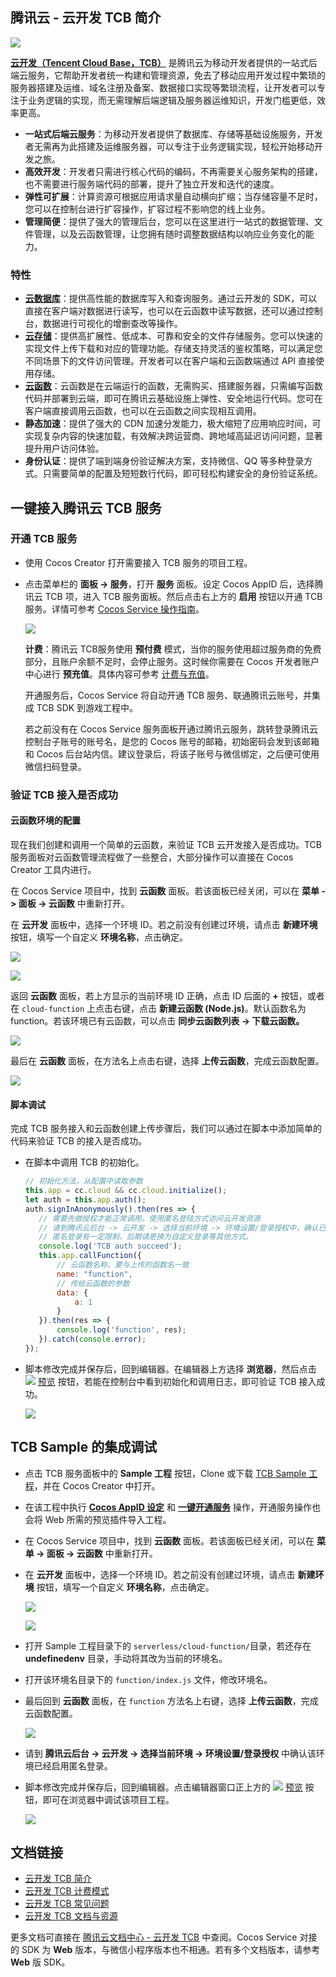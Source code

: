 ## 腾讯云 - 云开发 TCB 简介

  ![](image/tencent-cloud-logo.png)

[**云开发（Tencent Cloud Base，TCB）**](https://cloud.tencent.com/product/tcb) 是腾讯云为移动开发者提供的一站式后端云服务，它帮助开发者统一构建和管理资源，免去了移动应用开发过程中繁琐的服务器搭建及运维、域名注册及备案、数据接口实现等繁琐流程，让开发者可以专注于业务逻辑的实现，而无需理解后端逻辑及服务器运维知识，开发门槛更低，效率更高。

-  **一站式后端云服务**：为移动开发者提供了数据库、存储等基础设施服务，开发者无需再为此搭建及运维服务器，可以专注于业务逻辑实现，轻松开始移动开发之旅。
-  **高效开发**：开发者只需进行核心代码的编码，不再需要关心服务架构的搭建，也不需要进行服务端代码的部署，提升了独立开发和迭代的速度。
-  **弹性可扩展**：计算资源可根据应用请求量自动横向扩缩；当存储容量不足时，您可以在控制台进行扩容操作，扩容过程不影响您的线上业务。
-  **管理简便**：提供了强大的管理后台，您可以在这里进行一站式的数据管理、文件管理，以及云函数管理，让您拥有随时调整数据结构以响应业务变化的能力。

### 特性

- [**云数据库**](https://cloud.tencent.com/document/product/876/19369)：提供高性能的数据库写入和查询服务。通过云开发的 SDK，可以直接在客户端对数据进行读写，也可以在云函数中读写数据，还可以通过控制台，数据进行可视化的增删查改等操作。
- [**云存储**](https://cloud.tencent.com/document/product/876/19376)：提供高扩展性、低成本、可靠和安全的文件存储服务。您可以快速的实现文件上传下载和对应的管理功能。存储支持灵活的鉴权策略，可以满足您不同场景下的文件访问管理。开发者可以在客户端和云函数端通过 API 直接使用存储。
- [**云函数**](https://cloud.tencent.com/document/product/876/41762)：云函数是在云端运行的函数，无需购买、搭建服务器，只需编写函数代码并部署到云端，即可在腾讯云基础设施上弹性、安全地运行代码。您可在客户端直接调用云函数，也可以在云函数之间实现相互调用。
- **静态加速**：提供了强大的 CDN 加速分发能力，极大缩短了应用响应时间，可实现复杂内容的快速加载，有效解决跨运营商、跨地域高延迟访问问题，显著提升用户访问体验。
- **身份认证**：提供了端到端身份验证解决方案，支持微信、QQ 等多种登录方式。只需要简单的配置及短短数行代码，即可轻松构建安全的身份验证系统。

## 一键接入腾讯云 TCB 服务

### 开通 TCB 服务

- 使用 Cocos Creator 打开需要接入 TCB 服务的项目工程。

- 点击菜单栏的 **面板 -> 服务**，打开 **服务** 面板。设定 Cocos AppID 后，选择腾讯云 TCB 项，进入 TCB 服务面板。然后点击右上方的 **启用** 按钮以开通 TCB 服务。详情可参考 [Cocos Service 操作指南](user-guide.md)。

	![](tcb/tcb-provisioning.jpg)

	**计费**：腾讯云 TCB服务使用 **预付费** 模式，当你的服务使用超过服务商的免费部分，且账户余额不足时，会停止服务。这时候你需要在 Cocos 开发者账户中心进行 **预充值**。具体内容可参考 [计费与充值](billing-and-charge.md)。

	开通服务后，Cocos Service 将自动开通 TCB 服务、联通腾讯云账号，并集成 TCB SDK 到游戏工程中。
    
	若之前没有在 Cocos Service 服务面板开通过腾讯云服务，跳转登录腾讯云控制台子账号的账号名，是您的 Cocos 账号的邮箱，初始密码会发到该邮箱和 Cocos 后台站内信。建议登录后，将该子账号与微信绑定，之后便可使用微信扫码登录。

### 验证 TCB 接入是否成功

#### 云函数环境的配置

现在我们创建和调用一个简单的云函数，来验证 TCB 云开发接入是否成功。TCB 服务面板对云函数管理流程做了一些整合，大部分操作可以直接在 Cocos Creator 工具内进行。

在 Cocos Service 项目中，找到 **云函数** 面板。若该面板已经关闭，可以在 **菜单 -> 面板 -> 云函数** 中重新打开。

在 **云开发** 面板中，选择一个环境 ID。若之前没有创建过环境，请点击 **新建环境** 按钮，填写一个自定义 **环境名称**，点击确定。

  ![](tcb/tcb/tcb-env-panel.jpg)

  ![](tcb/tcb-env-id.jpg)

返回 **云函数** 面板，若上方显示的当前环境 ID 正确，点击 ID 后面的 **+** 按钮，或者在 `cloud-function` 上点击右键，点击 **新建云函数 (Node.js)**。默认函数名为 function。若该环境已有云函数，可以点击 **同步云函数列表 -> 下载云函数。**

  ![](tcb/tcb-new-function.jpg)

最后在 **云函数** 面板，在方法名上点击右键，选择 **上传云函数**，完成云函数配置。

  ![](tcb/tcb-upload-function.jpg)

#### 脚本调试

完成 TCB 服务接入和云函数创建上传步骤后，我们可以通过在脚本中添加简单的代码来验证 TCB 的接入是否成功。

- 在脚本中调用 TCB 的初始化。

	```js
	// 初始化方法，从配置中读取参数
	this.app = cc.cloud && cc.cloud.initialize();
	let auth = this.app.auth();
	auth.signInAnonymously().then(res => {
	   // 需要先做授权才能正常调用。使用匿名登陆方式访问云开发资源
	   // 请到腾讯云后台 -> 云开发 -> 选择当前环境 -> 环境设置/登录授权中，确认已经启用匿名登录
	   // 匿名登录有一定限制，后期请更换为自定义登录等其他方式。
	   console.log('TCB auth succeed');
	   this.app.callFunction({
	       // 云函数名称，要与上传的函数名一致
	       name: "function",
	       // 传给云函数的参数
	       data: {
	           a: 1
	       }
	   }).then(res => {
	       console.log('function', res);
	   }).catch(console.error);
	});
	```

- 脚本修改完成并保存后，回到编辑器。在编辑器上方选择 **浏览器**，然后点击 ![](./image/preview-button.jpg) [预览](../getting-started/basics/preview-build.md) 按钮，若能在控制台中看到初始化和调用日志，即可验证 TCB 接入成功。

    ![](tcb/tcb-debugging.jpg)


## TCB Sample 的集成调试

- 点击 TCB 服务面板中的 **Sample 工程** 按钮，Clone 或下载 [TCB Sample 工程](https://github.com/CocosService/tcbDemo)，并在 Cocos Creator 中打开。

- 在该工程中执行 [**Cocos AppID 设定**](setting-cocos-appid.md) 和 [**一键开通服务**](oneclick-provisioning.md) 操作，开通服务操作也会将 Web 所需的预览插件导入工程。

- 在 Cocos Service 项目中，找到 **云函数** 面板。若该面板已经关闭，可以在 **菜单 -> 面板 -> 云函数** 中重新打开。

- 在 **云开发** 面板中，选择一个环境 ID。若之前没有创建过环境，请点击 **新建环境** 按钮，填写一个自定义 **环境名称**，点击确定。

    ![](tcb/tcb-env-panel.jpg)

    ![](tcb/tcb-env-id.jpg)

- 打开 Sample 工程目录下的 `serverless/cloud-function/`目录，若还存在 **undefinedenv** 目录，手动将其改为当前的环境名。

- 打开该环境名目录下的 `function/index.js` 文件，修改环境名。

- 最后回到 **云函数** 面板，在 `function` 方法名上右键，选择 **上传云函数**，完成云函数配置。

    ![](tcb/tcb-upload-function.jpg)

- 请到 **腾讯云后台 -> 云开发 -> 选择当前环境 -> 环境设置/登录授权** 中确认该环境已经启用匿名登录。

- 脚本修改完成并保存后，回到编辑器。点击编辑器窗口正上方的 ![](./image/preview-button.jpg) [预览](../getting-started/basics/preview-build.md) 按钮，即可在浏览器中调试该项目工程。

  ![](tcb/tcb-sample.jpg)

## 文档链接

- [云开发 TCB 简介](https://cloud.tencent.com/document/product/876/18431)
- [云开发 TCB 计费模式](https://cloud.tencent.com/document/product/876/18864)
- [云开发 TCB 常见问题](https://cloud.tencent.com/product/tcb/faqs)
- [云开发 TCB 文档与资源](https://cloud.tencent.com/product/tcb/developer)

更多文档可直接在 [腾讯云文档中心 - 云开发 TCB](https://cloud.tencent.com/document/product/876) 中查阅。Cocos Service 对接的 SDK 为 **Web** 版本，与微信小程序版本也不相通。若有多个文档版本，请参考 **Web** 版 SDK。

